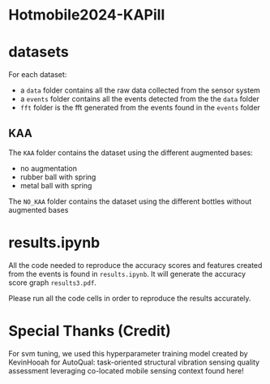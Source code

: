 # Hotmobile2024-KAPill

# datasets

For each dataset:
- a `data` folder contains all the raw data collected from the sensor system
- a `events` folder contains all the events detected from the the `data` folder
- `fft` folder is the fft generated from the events found in the `events` folder

## KAA

The `KAA` folder contains the dataset using the different augmented bases:
- no augmentation
- rubber ball with spring
- metal ball with spring

The `NO_KAA` folder contains the dataset using the different bottles without augmented bases

# results.ipynb

All the code needed to reproduce the accuracy scores and features created from the events is found in `results.ipynb`.
It will generate the accuracy score graph `results3.pdf`.

Please run all the code cells in order to reproduce the results accurately.

# Special Thanks (Credit)

For svm tuning, we used this hyperparameter training model created by KevinHooah for AutoQual: task-oriented structural vibration sensing quality assessment leveraging co-located mobile sensing context found here!
